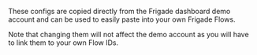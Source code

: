 These configs are copied directly from the Frigade dashboard demo account and can be used to easily paste into your own Frigade Flows.

Note that changing them will not affect the demo account as you will have to link them to your own Flow IDs.
